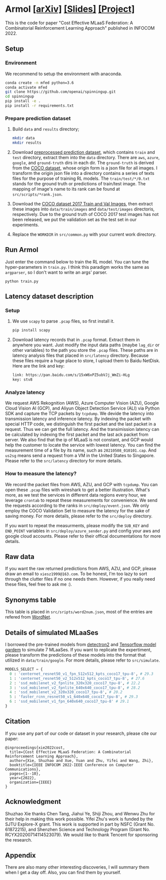 # Armol [[arXiv]](https://arxiv.org/pdf/2204.13971.pdf) [[Slides]](./assets/armol-slides.pdf) [[Project]](https://mmlabsigs.notion.site/Cost-Effective-MLaaS-Federation-A-Combinatorial-Reinforcement-Learning-Approach-fd27b02a403240f3b55ec26ad5ba00db) 
This is the code for paper "Cost Effective MLaaS Federation: A Combinatorial Reinforcement Learning Approach" published in INFOCOM 2022.
## Setup
### Environment
We recommend to setup the environment with anaconda.
```bash
conda create -n mfed python=3.6
conda activate mfed
git clone https://github.com/openai/spinningup.git
cd spinningup
pip install -e .
pip install -r requirements.txt
```
### Prepare prediction dataset
1. Build `data` and `results` directory;
    ```bash
    mkdir data
    mkdir results
    ```

2. Download [preprocessed prediction dataset](https://drive.google.com/file/d/1DyxMAtetl6RlLJUVEM_mC8_C8MnFMUog/view?usp=sharing), which contains `train` and `test` directory, extract them into the `data` directory. There are `aws`, `azure`, `google`, and `ground-truth` dirs in each dir. The `ground-truth` is derived from the [COCO dataset](https://cocodataset.org/#download), whose origin form is a json file for all images. I transform the origin json file into a directory contains a series of texts files for the purpose of training RL models. The `train/test/*/0.txt` stands for the ground truth or predictions of train/test image. The mapping of image's name to its rank can be found at `src/scripts/*rank.json`.
   
3. Download the [COCO dataset 2017 Train and Val Images](https://cocodataset.org/#download), then extract these images into `data/train/images` and `data/test/images` directoris, respectively. Due to the ground truth of COCO 2017 test images has not been released, we put the validation set as the test set in our experiments.
   
4. Replace the `WORKDIR` in `src/common.py` with your current work directory.

## Run Armol
Just enter the command below to train the RL model. You can tune the hyper-parameters in `train.py`. I think this paradigm works the same as `argparser`, so I don't want to write an args' parser.
```
python train.py
```
## Latency dataset description
### Setup
1. We use `scapy` to parse `.pcap` files, so first install it.
    ```bash
    pip install scapy
    ```
2. Download latency records that in `.pcap` format. Extract them in anywhere you want. Just modify the input data paths (maybe `lag_dir` or other variables) to the path you store the `.pcap` files. These paths are in latency analysis files that placed in `src/latency` directory. Because these files require a huge place to store, I upload them to Baidu NetDisk. Here are the link and key:
    ```bash
    link: https://pan.baidu.com/s/15xW6xPZ5ubVJj_WmZi-HLg
    key: stv8 
    ```

### Analyze latency
We request AWS Rekognition (AWS), Azure Computer Vision (AZU), Google Cloud Vision AI (GCP), and Aliyun Object Detection Service (ALI) via Python SDK and capture the TCP packets by `tcpdump`. We devide the latency into transmission 
latency and inference latency. By indexing the packet with special HTTP code,
we distinguish the first packet and the last packet in a request. Thus we can get the full latency. And the transimission latency can be calculated by indexing the first packet and the last ack packet from server. We also find that the ip of MLaaS is not constant, and GCP would help the customer to locate the service with lowest latency. You can find the measurement time of a file by its name, such as `20210508_010101.cap`. And `us2sg` means send a request from a VM in the United States to Singapore. Please refer to the `src/latency` directory for more details. 

### How to measure the latency?
We record the packet files from AWS, AZU, and GCP with `tcpdump`. You can open these `.pcap` files with wireshark to get a better illustration. What's more, as we test the services in different data regions every hour, we leverage `crontab` to repeat these measurements for convenience. We send the requests according to the ranks in `src/deploy/event.json`. We only employ the COCO Validation Set to measure the latency for the sake of saving money. For more details, please refer to the `src/deploy` directory. 

If you want to repeat the measurments, please modify the `SUB_KEY` and `END_POINT` variables in `src/deploy/azure_sender.py` and config your aws and google cloud accounts. Please refer to their offical documentations for more details. 

## Raw data
If you want the raw returned predictions from AWS, AZU, and GCP, please draw an email to `xiesz1999@163.com`. To be honest, I'm too lazy to sort through the clutter files if no one needs them. However, if you really need these files, feel free to ask me :).

## Synonyms table
This table is placed in `src/sripts/word2num.json`, most of the entries are refered from [WordNet](https://wordnet.princeton.edu).

## Details of simulated MLaaSes 
I borrowed the pre-trained models from [detectron2](https://github.com/facebookresearch/detectron2) and [Tensorflow model gardem](https://github.com/tensorflow/models) to simulate 7 MLaaSes. If you want to replicate the expertiment, please transform the predictions of these models into the format that utilized in `data/train/google`. For more details, please refer to `src/simulate`.

```python
MODELS_SELECT = {
  0 : 'centernet_resnet50_v1_fpn_512x512_kpts_coco17_tpu-8', # 29.3
  1 : 'centernet_resnet50_v2_512x512_kpts_coco17_tpu-8', # 27.6
  2 : 'ssd_mobilenet_v2_fpnlite_320x320_coco17_tpu-8', # 22.2
  3 : 'ssd_mobilenet_v2_fpnlite_640x640_coco17_tpu-8', # 28.2
  4 : 'ssd_mobilenet_v2_320x320_coco17_tpu-8', # 20.2
  5 : 'faster_rcnn_resnet50_v1_640x640_coco17_tpu-8', # 29.3
  6 : 'ssd_mobilenet_v1_fpn_640x640_coco17_tpu-8' # 29.1
}
```

## Citation
If you use any part of our code or dataset in your research, please cite our paper:
```
@inproceedings{xie2022cost,
  title={Cost Effective MLaaS Federation: A Combinatorial Reinforcement Learning Approach},
  author={Xie, Shuzhao and Xue, Yuan and Zhu, Yifei and Wang, Zhi},
  booktitle={IEEE INFOCOM 2022-IEEE Conference on Computer Communications},
  pages={1--10},
  year={2022},
  organization={IEEE}
}
```

## Acknowledgment
Shuzhao Xie thanks Chen Tang, Jiahui Ye, Shiji Zhou, and Wenwu Zhu for their help in making this work possible.
Yifei Zhu's work is funded by the SJTU Explore-X grant. 
This work is supported in part by NSFC (Grant No. 61872215), and Shenzhen Science and Technology Program (Grant No. RCYX20200714114523079). 
We would like to thank Tencent for sponsoring the research.

## Appendix
There are also many other interesting discoveries, I will summary them when I get a day off. Also, you can find them by yourself. 
